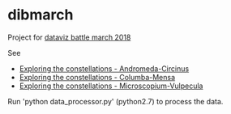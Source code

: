 # dibmarch

Project for [dataviz battle march 2018](https://www.reddit.com/r/dataisbeautiful/comments/825mg6/battle_dataviz_battle_for_the_month_of_march_2018/) 

See 
- [Exploring the constellations - Andromeda-Circinus](https://drstargrove.github.io/dibmarch/index.html)
- [Exploring the constellations - Columba-Mensa](https://drstargrove.github.io/dibmarch/index1.html)
- [Exploring the constellations - Microscopium-Vulpecula](https://drstargrove.github.io/dibmarch/index2.html)

Run 'python data_processor.py' (python2.7) to process the data.

